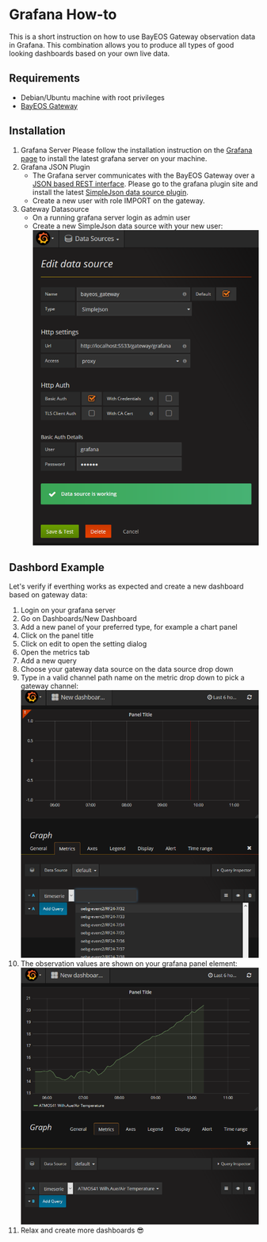 # Grafana How-to
This is a short instruction on how to use BayEOS Gateway observation data in Grafana. This combination allows you to produce all types of good looking dashboards based on your own live data.

## Requirements
- Debian/Ubuntu machine with root privileges
- [BayEOS Gateway](https://github.com/BayCEER/bayeos-gateway)

## Installation 
1. Grafana Server 
Please follow the installation instruction on the [Grafana page](https://grafana.com/) to install the latest grafana server on your machine.
1. Grafana JSON Plugin
    - The Grafana server communicates with the BayEOS Gateway over a [JSON based REST interface](https://github.com/BayCEER/bayeos-gateway/blob/master/docs/grafana_endpoint.md). Please go to the grafana plugin site and install the latest [SimpleJson data source plugin](https://grafana.com/plugins/grafana-simple-json-datasource).
    - Create a new user with role IMPORT on the gateway.
1. Gateway Datasource
    - On a running grafana server login as admin user
    - Create a new SimpleJson data source with your new user:
    ![grafana_datasource](./grafana_datasource.png)

## Dashbord Example
Let's verify if everthing works as expected and create a new dashboard based on gateway data:
1. Login on your grafana server
1. Go on Dashboards/New Dashboard
1. Add a new panel of your preferred type, for example a chart panel
1. Click on the panel title 
1. Click on edit to open the setting dialog
1. Open the metrics tab
1. Add a new query
1. Choose your gateway data source on the data source drop down
1. Type in a valid channel path name on the metric drop down to pick a gateway channel:
 ![grafana_pick_channel](./grafana_pick_channel.png)
1. The observation values are shown on your grafana panel element:
 ![grafana_channel_picked](./grafana_channel_picked.png)
1. Relax and create more dashboards :sunglasses: 

